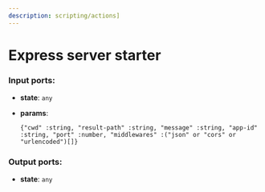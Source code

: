 ```yaml
---
description: scripting/actions]
---
```


# Express server starter

### Input ports:

* __state__: `any`


* __params__: 
    ```
    {"cwd" :string, "result-path" :string, "message" :string, "app-id" :string, "port" :number, "middlewares" :("json" or "cors" or "urlencoded")[]}
    ```

### Output ports:

* __state__: `any`

